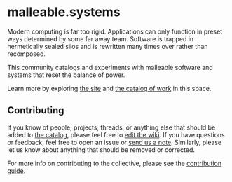 # malleable.systems

Modern computing is far too rigid. Applications can only function in preset ways determined by some far away team. Software is trapped in hermetically sealed silos and is rewritten many times over rather than recomposed.

This community catalogs and experiments with malleable software and systems that reset the balance of power.

Learn more by exploring [the site][site] and [the catalog of work][catalog] in this space.

## Contributing

If you know of people, projects, threads, or anything else that should be added
to [the catalog][catalog], please feel free to [edit the wiki][catalog-wiki]. If
you have questions or feedback, feel free to open an issue or [send us a
note][note]. Similarly, please let us know about anything that should be removed
or corrected.

For more info on contributing to the collective, please see the [contribution
guide][contribute].

[site]: https://malleable.systems
[catalog]: https://malleable.systems/catalog/
[catalog-wiki]: https://forum.malleable.systems/c/catalog/7
[note]: mailto:hello@malleable.systems
[contribute]: CONTRIBUTING.md
